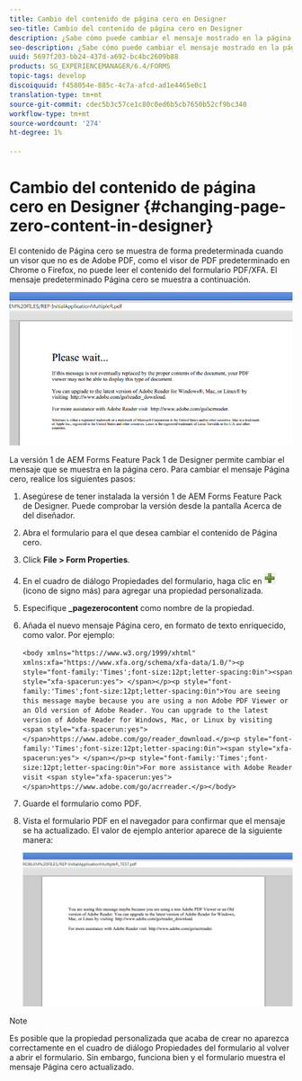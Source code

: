 ```yaml
---
title: Cambio del contenido de página cero en Designer
seo-title: Cambio del contenido de página cero en Designer
description: ¿Sabe cómo puede cambiar el mensaje mostrado en la página cero de un archivo PDF XFA al visualizarlo en un visor que no es de Adobe PDF?
seo-description: ¿Sabe cómo puede cambiar el mensaje mostrado en la página cero de un archivo PDF XFA al visualizarlo en un visor que no es de Adobe PDF?
uuid: 5697f203-bb24-437d-a692-bc4bc2609b88
products: SG_EXPERIENCEMANAGER/6.4/FORMS
topic-tags: develop
discoiquuid: f458054e-885c-4c7a-afcd-ad1e4465e0c1
translation-type: tm+mt
source-git-commit: cdec5b3c57ce1c80c0ed6b5cb7650b52cf9bc340
workflow-type: tm+mt
source-wordcount: '274'
ht-degree: 1%

---
```



# Cambio del contenido de página cero en Designer {#changing-page-zero-content-in-designer}

El contenido de Página cero se muestra de forma predeterminada cuando un visor que no es de Adobe PDF, como el visor de PDF predeterminado en Chrome o Firefox, no puede leer el contenido del formulario PDF/XFA. El mensaje predeterminado Página cero se muestra a continuación.

![defaultpage0message](assets/defaultpage0message.png)

La versión 1 de AEM Forms Feature Pack 1 de Designer permite cambiar el mensaje que se muestra en la página cero. Para cambiar el mensaje Página cero, realice los siguientes pasos:

1. Asegúrese de tener instalada la versión 1 de AEM Forms Feature Pack de Designer. Puede comprobar la versión desde la pantalla Acerca de del diseñador.

1. Abra el formulario para el que desea cambiar el contenido de Página cero.

1. Click **File > Form Properties**.

1. En el cuadro de diálogo Propiedades del formulario, haga clic en ![más](assets/plus.png) (icono de signo más) para agregar una propiedad personalizada.

1. Especifique **_pagezerocontent** como nombre de la propiedad.
1. Añada el nuevo mensaje Página cero, en formato de texto enriquecido, como valor. Por ejemplo:

   `<body xmlns="https://www.w3.org/1999/xhtml" xmlns:xfa="https://www.xfa.org/schema/xfa-data/1.0/"><p style="font-family:'Times';font-size:12pt;letter-spacing:0in"><span style="xfa-spacerun:yes"> </span></p><p style="font-family:'Times';font-size:12pt;letter-spacing:0in">You are seeing this message maybe because you are using a non Adobe PDF Viewer or an Old version of Adobe Reader. You can upgrade to the latest version of Adobe Reader for Windows, Mac, or Linux by visiting <span style="xfa-spacerun:yes"> </span>https://www.adobe.com/go/reader_download.</p><p style="font-family:'Times';font-size:12pt;letter-spacing:0in"><span style="xfa-spacerun:yes"> </span></p><p style="font-family:'Times';font-size:12pt;letter-spacing:0in">For more assistance with Adobe Reader visit <span style="xfa-spacerun:yes"> </span>https://www.adobe.com/go/acrreader.</p></body>`

1. Guarde el formulario como PDF.

1. Vista el formulario PDF en el navegador para confirmar que el mensaje se ha actualizado. El valor de ejemplo anterior aparece de la siguiente manera:

   ![change message](assets/changedmessage.png)

>[!NOTE]
>
>Es posible que la propiedad personalizada que acaba de crear no aparezca correctamente en el cuadro de diálogo Propiedades del formulario al volver a abrir el formulario. Sin embargo, funciona bien y el formulario muestra el mensaje Página cero actualizado.

